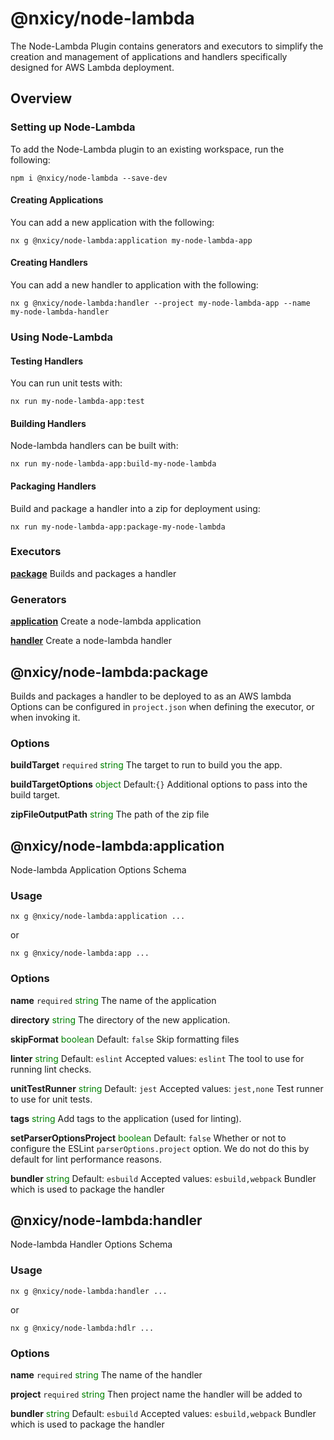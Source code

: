 # @nxicy/node-lambda
The Node-Lambda Plugin contains generators and executors to simplify the creation and management of applications and handlers specifically designed for AWS Lambda deployment.
## Overview 
### Setting up Node-Lambda
To add the Node-Lambda plugin to an existing workspace, run the following:

```
npm i @nxicy/node-lambda --save-dev
```

#### Creating Applications

You can add a new application with the following: 

```
nx g @nxicy/node-lambda:application my-node-lambda-app

```
#### Creating Handlers

You can add a new handler to application with the following:

```
nx g @nxicy/node-lambda:handler --project my-node-lambda-app --name my-node-lambda-handler

```

### Using Node-Lambda

#### Testing Handlers
You can run unit tests with:
```
nx run my-node-lambda-app:test
```
#### Building Handlers

Node-lambda handlers can be built with:
```
nx run my-node-lambda-app:build-my-node-lambda 

```

#### Packaging Handlers

Build and package a handler into a zip for deployment using:
```
nx run my-node-lambda-app:package-my-node-lambda 
```

### Executors

[**package**](#@nxicy/node-lambda:package)
Builds and packages a handler 
### Generators

[**application**](#@nxicy/node-lambda:application)
Create a node-lambda application

[**handler**](#@nxicy/node-lambda:handler)
Create a node-lambda handler



## @nxicy/node-lambda:package
Builds and packages a handler to be deployed to as an AWS lambda
Options can be configured in `project.json` when defining the executor, or when invoking it. 


### Options

**buildTarget** `required`
<span style="color:green">string</span>
The target to run to build you the app.

**buildTargetOptions**
<span style="color:green">object</span>
Default:`{}`
Additional options to pass into the build target.

**zipFileOutputPath**
<span style="color:green">string</span>
The path of the zip file

## @nxicy/node-lambda:application
Node-lambda Application Options Schema

### Usage 
```
nx g @nxicy/node-lambda:application ...
```
or
```
nx g @nxicy/node-lambda:app ...
```

### Options

**name** `required`
<span style="color:green">string</span>
The name of the application

**directory**
<span style="color:green">string</span>
The directory of the new application.

**skipFormat**
<span style="color:green">boolean</span>
Default: `false`
Skip formatting files

**linter**
<span style="color:green">string</span>
Default: `eslint`
Accepted values: `eslint`
The tool to use for running lint checks.

**unitTestRunner**
<span style="color:green">string</span>
Default: `jest`
Accepted values: `jest,none`
Test runner to use for unit tests.

**tags**
<span style="color:green">string</span>
Add tags to the application (used for linting).

**setParserOptionsProject**
<span style="color:green">boolean</span>
Default: `false`
Whether or not to configure the ESLint `parserOptions.project` option. We do not do this by default for lint performance reasons.

**bundler**
<span style="color:green">string</span>
Default: `esbuild`
Accepted values: `esbuild,webpack`
Bundler which is used to package the handler


## @nxicy/node-lambda:handler
Node-lambda Handler Options Schema

### Usage 
```
nx g @nxicy/node-lambda:handler ...
```
or
```
nx g @nxicy/node-lambda:hdlr ...
```

### Options
**name** `required`
<span style="color:green">string</span>
The name of the handler

**project** `required`
<span style="color:green">string</span>
Then project name the handler will be added to 

**bundler**
<span style="color:green">string</span>
Default: `esbuild`
Accepted values: `esbuild,webpack`
Bundler which is used to package the handler
